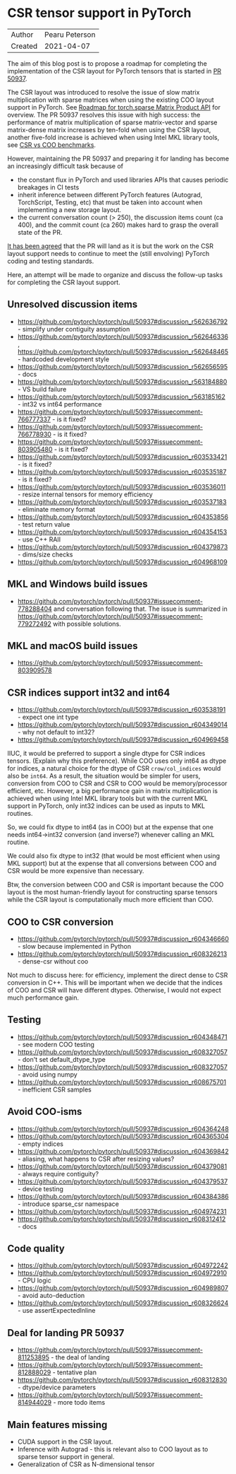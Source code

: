 # CSR tensor support in PyTorch

|            |                 |
| ---------- | --------------- |
| Author     | Pearu Peterson  |
| Created    | 2021-04-07      |

The aim of this blog post is to propose a roadmap for completing the
implementation of the CSR layout for PyTorch tensors that is started
in [PR 50937](https://github.com/pytorch/pytorch/pull/50937).

The CSR layout was introduced to resolve the issue of slow matrix
multiplication with sparse matrices when using the existing COO layout
support in PyTorch. See [Roadmap for torch.sparse Matrix Product
API](https://github.com/dhavide/rfcs/blob/master/RFC-0004-pyTorch-sparse-matmul-roadmap.md)
for overview. The PR 50937 resolves this issue with high success: the
performance of matrix multiplication of sparse matrix-vector and
sparse matrix-dense matrix increases by ten-fold when using the CSR
layout, another five-fold increase is achieved when using Intel MKL
library tools, see [CSR vs COO
benchmarks](https://github.com/pytorch/pytorch/pull/44190#issue-479538842).

However, maintaining the PR 50937 and preparing it for landing has
become an increasingly difficult task because of 
- the constant flux in PyTorch and used libraries APIs that causes
  periodic breakages in CI tests
- inherit inference between different PyTorch features (Autograd,
  TorchScript, Testing, etc) that must be taken into account when
  implementing a new storage layout.
- the current conversation count (> 250), the discussion items count
  (ca 400), and the commit count (ca 260) makes hard to grasp the
  overall state of the PR.

[It has been
agreed](https://github.com/pytorch/pytorch/pull/50937#issuecomment-811253895)
that the PR will land as it is but the work on the CSR layout support
needs to continue to meet the (still envolving) PyTorch coding and
testing standards.

Here, an attempt will be made to organize and discuss the follow-up
tasks for completing the CSR layout support.

##  Unresolved discussion items

- https://github.com/pytorch/pytorch/pull/50937#discussion_r562636792 - simplify under contiguity assumption
- https://github.com/pytorch/pytorch/pull/50937#discussion_r562646336, https://github.com/pytorch/pytorch/pull/50937#discussion_r562648465 - hardcoded development style
- https://github.com/pytorch/pytorch/pull/50937#discussion_r562656595 - docs
- https://github.com/pytorch/pytorch/pull/50937#discussion_r563184880 - VS build failure
- https://github.com/pytorch/pytorch/pull/50937#discussion_r563185162 - int32 vs int64 performance
- https://github.com/pytorch/pytorch/pull/50937#issuecomment-766777337 - is it fixed?
- https://github.com/pytorch/pytorch/pull/50937#issuecomment-766778930 - is it fixed?
- https://github.com/pytorch/pytorch/pull/50937#issuecomment-803905480 - is it fixed?
- https://github.com/pytorch/pytorch/pull/50937#discussion_r603533421 - is it fixed?
- https://github.com/pytorch/pytorch/pull/50937#discussion_r603535187 - is it fixed?
- https://github.com/pytorch/pytorch/pull/50937#discussion_r603536011 - resize internal tensors for memory efficiency
- https://github.com/pytorch/pytorch/pull/50937#discussion_r603537183 - eliminate memory format
- https://github.com/pytorch/pytorch/pull/50937#discussion_r604353856 - test return value
- https://github.com/pytorch/pytorch/pull/50937#discussion_r604354153 - use C++ RAII
- https://github.com/pytorch/pytorch/pull/50937#discussion_r604379873 - dims/size checks
- https://github.com/pytorch/pytorch/pull/50937#discussion_r604968109

## MKL and Windows build issues

- https://github.com/pytorch/pytorch/pull/50937#issuecomment-778288404
  and conversation following that. The issue is summarized in
  https://github.com/pytorch/pytorch/pull/50937#issuecomment-779272492
  with possible solutions.

## MKL and macOS build issues

- https://github.com/pytorch/pytorch/pull/50937#issuecomment-803909578

## CSR indices support int32 and int64

- https://github.com/pytorch/pytorch/pull/50937#discussion_r603538191 - expect one int type
- https://github.com/pytorch/pytorch/pull/50937#discussion_r604349014 - why not default to int32?
- https://github.com/pytorch/pytorch/pull/50937#discussion_r604969458

IIUC, it would be preferred to support a single dtype for CSR indices
tensors. (Explain why this preference).  While COO uses only int64 as
dtype for indices, a natural choice for the dtype of CSR
`crow/col_indices` would also be `int64`. As a result, the situation
would be simpler for users, conversion from COO to CSR and CSR to COO
would be memory/processor efficient, etc. However, a big performance
gain in matrix multiplication is achieved when using Intel MKL library
tools but with the current MKL support in PyTorch, only int32 indices
can be used as inputs to MKL routines. 

So, we could fix dtype to int64 (as in COO) but at the expense that
one needs int64->int32 conversion (and inverse?) whenever calling an
MKL routine.

We could also fix dtype to int32 (that would be most efficient when
using MKL support) but at the expense that all conversions between COO
and CSR would be more expensive than necessary.

Btw, the conversion between COO and CSR is important because the COO
layout is the most human-friendly layout for constructing sparse
tensors while the CSR layout is computationally much more efficient
than COO.

## COO to CSR conversion

- https://github.com/pytorch/pytorch/pull/50937#discussion_r604346660 - slow because implemented in Python
- https://github.com/pytorch/pytorch/pull/50937#discussion_r608326213 - dense-csr without coo

Not much to discuss here: for efficiency, implement the direct dense
to CSR conversion in C++. This will be important when we decide that
the indices of COO and CSR will have different dtypes. Otherwise, I
would not expect much performance gain.

## Testing

- https://github.com/pytorch/pytorch/pull/50937#discussion_r604348471 - see modern COO testing
- https://github.com/pytorch/pytorch/pull/50937#discussion_r608327057 - don't set default_dtype_type
- https://github.com/pytorch/pytorch/pull/50937#discussion_r608327057 - avoid using numpy
- https://github.com/pytorch/pytorch/pull/50937#discussion_r608675701 - inefficient CSR samples

## Avoid COO-isms

- https://github.com/pytorch/pytorch/pull/50937#discussion_r604364248
- https://github.com/pytorch/pytorch/pull/50937#discussion_r604365304 - empty indices
- https://github.com/pytorch/pytorch/pull/50937#discussion_r604369842 - aliasing, what happens to CSR after resizing values?
- https://github.com/pytorch/pytorch/pull/50937#discussion_r604379081 - always require contiguity?
- https://github.com/pytorch/pytorch/pull/50937#discussion_r604379537 - device testing
- https://github.com/pytorch/pytorch/pull/50937#discussion_r604384386 - introduce sparse_csr namespace
- https://github.com/pytorch/pytorch/pull/50937#discussion_r604974231
- https://github.com/pytorch/pytorch/pull/50937#discussion_r608312412 - docs

## Code quality

- https://github.com/pytorch/pytorch/pull/50937#discussion_r604972242
- https://github.com/pytorch/pytorch/pull/50937#discussion_r604972910 - CPU logic
- https://github.com/pytorch/pytorch/pull/50937#discussion_r604989807 - avoid auto-deduction
- https://github.com/pytorch/pytorch/pull/50937#discussion_r608326624 - use assertExpectedInline


## Deal for landing PR 50937

- https://github.com/pytorch/pytorch/pull/50937#issuecomment-811253895 - the deal of landing
- https://github.com/pytorch/pytorch/pull/50937#issuecomment-812888029 - tentative plan
- https://github.com/pytorch/pytorch/pull/50937#discussion_r608312830 - dtype/device parameters
- https://github.com/pytorch/pytorch/pull/50937#issuecomment-814944029 - more todo items

## Main features missing

- CUDA support in the CSR layout.
- Inference with Autograd - this is relevant also to COO layout as to
  sparse tensor support in general.
- Generalization of CSR as N-dimensional tensor
